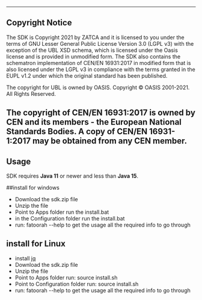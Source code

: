 ----------------------------------------------------------------------------------------
## Copyright Notice

The SDK is Copyright 2021 by ZATCA and it is licensed to you under the terms of GNU Lesser General Public License Version 3.0 (LGPL v3) with the exception of the UBL XSD schema, which is licensed under the Oasis license and is provided in unmodified form. The SDK also contains the schematron implementation of CEN/EN 16931:2017 in modified form that is also licensed under the LGPL v3 in compliance with the terms granted in the EUPL v1.2 under which the original standard has been published.

The copyright for UBL is owned by OASIS. Copyright © OASIS 2001-2021. All Rights Reserved.

The copyright of CEN/EN 16931:2017 is owned by CEN and its members - the European National Standards Bodies. A copy of CEN/EN 16931-1:2017 may be obtained from any CEN member.
----------------------------------------------------------------------------------------
## Usage

SDK requires **Java 11** or newer and less than **Java 15**.

##install for windows

- Download the sdk.zip file
- Unzip the file
- Point to Apps folder run the install.bat 
- in the Configuration folder run the install.bat 
- run: fatoorah --help  to get the usage  all the required info to go through 

## install for Linux

- install [jq](https://stedolan.github.io/jq/) 
- Download the sdk.zip file
- Unzip the file
- Point to Apps folder run: source install.sh 
- Point to Configuration folder run: source install.sh
- run: fatoorah --help  to get the usage  all the required info to go through 
 